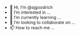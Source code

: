 - 👋 Hi, I’m @sjgoodrich
- 👀 I’m interested in ...
- 🌱 I’m currently learning ...
- 💞️ I’m looking to collaborate on ...
- 📫 How to reach me ...

<!---
sjgoodrich/sjgoodrich is a ✨ special ✨ repository because its `README.md` (this file) appears on your GitHub profile.
You can click the Preview link to take a look at your changes.
--->
